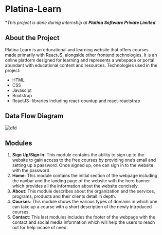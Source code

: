 # Platina-Learn
**This project is done during internship at **Platina Software Private Limited**.*
## About the Project
Platina Learn is an educational and learning website that offers courses made primarily with ReactJS, alongside other frontend technologies. It is an online platform designed for learning and represents a webspace or portal abundant with educational content and resources. 
Technologies used in the project:
- HTML
- CSS
- Javascipt
- Bootstrap
- ReactJS- libraries including react-countup and react-reactstrap
  
## Data Flow Diagram 
![dfd](https://github.com/sanyabhanot/Platina-Learn/assets/111521883/89271b98-dc62-4f1b-b363-8bf403898fea)

## Modules 
1. **Sign Up/Sign In**: This module contains the ability to sign up to the website to gain access to the free courses by providing one’s email and setting up a password. Once signed up, one can sign in to the website with the password.
2. **Home**: This module contains the initial section of the webpage including the navbar and the landing page of the website with the hero banner which provides all the information about the website concisely.
3. **About**: This module describes about the organization and the services, programs, products and their clients detail in depth. 
4. **Courses**: This module shows the various types of domains in which one can take up a course with a short description of the newly introduced courses.
5. **Contact**: This last modules includes the footer of the webpage with the contact and social media information which will help the users to reach out for help incase of need.
